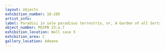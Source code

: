 ```yaml
---
layout: objects
exhibition_number: 16-285
artist_info: 
label: Paradisi in sole paradisus terrestris, or, A Garden of all Sorts of Pleasant Flowers which our English ayre will permitt to be noursed up, 
object_number: MSSPB 23:a.7
exhibition_location: Wall case 5 
exhibition_area: C
gallery_location: Adeane
---
```

